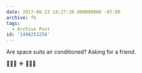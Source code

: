 ```yaml
---
date: 2017-06-23 14:27:38.000000000 -07:00
archive: fb
tags: 
  - Archive Post
id: '1498253258'
---
```


Are space suits air conditioned? Asking for a friend.

👩🏾‍🚀 ☀️ 👨🏼‍🚀
